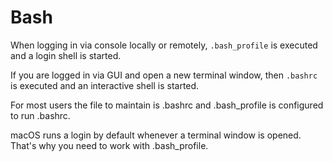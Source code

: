 # Bash

When logging in via console locally or remotely, `.bash_profile` is executed and
a login shell is started.

If you are logged in via GUI and open a new terminal window, then `.bashrc` is
executed and an interactive shell is started.

For most users the file to maintain is .bashrc and .bash_profile is configured
to run .bashrc.

macOS runs a login by default whenever a terminal window is opened. That's why
you need to work with .bash_profile.
